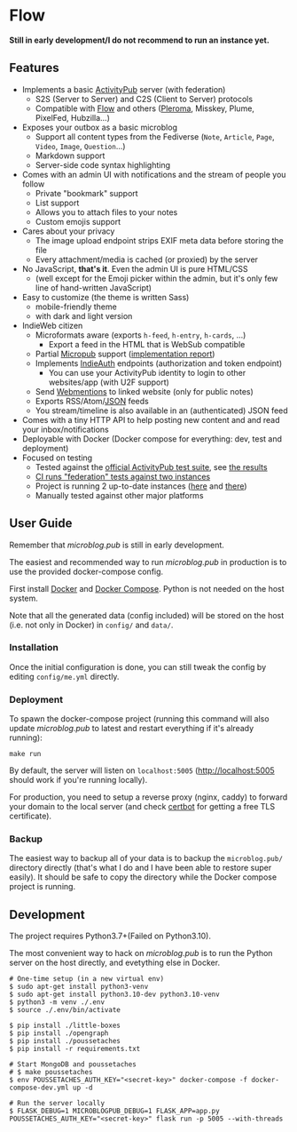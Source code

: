 # Flow

**Still in early development/I do not recommend to run an instance yet.**

<!-- start -->

## Features

- Implements a basic [ActivityPub](https://activitypub.rocks/) server (with federation)
  - S2S (Server to Server) and C2S (Client to Server) protocols
  - Compatible with [Flow](https://flow.join.imzqqq.top/) and others ([Pleroma](https://pleroma.social/), Misskey, Plume, PixelFed, Hubzilla...)
- Exposes your outbox as a basic microblog
  - Support all content types from the Fediverse (`Note`, `Article`, `Page`, `Video`, `Image`, `Question`...)
  - Markdown support
  - Server-side code syntax highlighting
- Comes with an admin UI with notifications and the stream of people you follow
  - Private "bookmark" support
  - List support
  - Allows you to attach files to your notes
  - Custom emojis support
- Cares about your privacy
  - The image upload endpoint strips EXIF meta data before storing the file
  - Every attachment/media is cached (or proxied) by the server
- No JavaScript, **that's it**. Even the admin UI is pure HTML/CSS
  - (well except for the Emoji picker within the admin, but it's only few line of hand-written JavaScript)
- Easy to customize (the theme is written Sass)
  - mobile-friendly theme
  - with dark and light version
- IndieWeb citizen
  - Microformats aware (exports `h-feed`, `h-entry`, `h-cards`, ...)
    - Export a feed in the HTML that is WebSub compatible
  - Partial [Micropub](https://www.w3.org/TR/micropub/) support ([implementation report](https://micropub.rocks/implementation-reports/servers/416/s0BDEXZiX805btoa47sz))
  - Implements [IndieAuth](https://indieauth.spec.indieweb.org/) endpoints (authorization and token endpoint)
    - You can use your ActivityPub identity to login to other websites/app (with U2F support)
  - Send [Webmentions](https://www.w3.org/TR/webmention/) to linked website (only for public notes)
  - Exports RSS/Atom/[JSON](https://jsonfeed.org/) feeds
  - You stream/timeline is also available in an (authenticated) JSON feed
- Comes with a tiny HTTP API to help posting new content and and read your inbox/notifications
- Deployable with Docker (Docker compose for everything: dev, test and deployment)
- Focused on testing
  - Tested against the [official ActivityPub test suite](https://test.activitypub.rocks/), see [the results](https://activitypub.rocks/implementation-report/)
  - [CI runs "federation" tests against two instances](https://d.a4.io/imzqqq/microblog.pub)
  - Project is running 2 up-to-date instances ([here](https://microblog.pub) and [there](https://a4.io))
  - Manually tested against other major platforms

## User Guide

Remember that _microblog.pub_ is still in early development.

The easiest and recommended way to run _microblog.pub_ in production is to use the provided docker-compose config.

First install [Docker](https://docs.docker.com/install/) and [Docker Compose](https://docs.docker.com/compose/install/).
Python is not needed on the host system.

Note that all the generated data (config included) will be stored on the host (i.e. not only in Docker) in `config/` and `data/`.

### Installation

Once the initial configuration is done, you can still tweak the config by editing `config/me.yml` directly.

### Deployment

To spawn the docker-compose project (running this command will also update _microblog.pub_ to latest and restart everything if it's already running):

```shell
make run
```

By default, the server will listen on `localhost:5005` (<http://localhost:5005> should work if you're running locally).

For production, you need to setup a reverse proxy (nginx, caddy) to forward your domain to the local server
(and check [certbot](https://certbot.eff.org/) for getting a free TLS certificate).

### Backup

The easiest way to backup all of your data is to backup the `microblog.pub/` directory directly (that's what I do and I have been able to restore super easily).
It should be safe to copy the directory while the Docker compose project is running.

## Development

The project requires Python3.7+(Failed on Python3.10).

The most convenient way to hack on _microblog.pub_ is to run the Python server on the host directly, and evetything else in Docker.

```shell
# One-time setup (in a new virtual env)
$ sudo apt-get install python3-venv
$ sudo apt-get install python3.10-dev python3.10-venv
$ python3 -m venv ./.env
$ source ./.env/bin/activate

$ pip install ./little-boxes
$ pip install ./opengraph
$ pip install ./poussetaches
$ pip install -r requirements.txt

# Start MongoDB and poussetaches
# $ make poussetaches
$ env POUSSETACHES_AUTH_KEY="<secret-key>" docker-compose -f docker-compose-dev.yml up -d

# Run the server locally
$ FLASK_DEBUG=1 MICROBLOGPUB_DEBUG=1 FLASK_APP=app.py POUSSETACHES_AUTH_KEY="<secret-key>" flask run -p 5005 --with-threads
```
